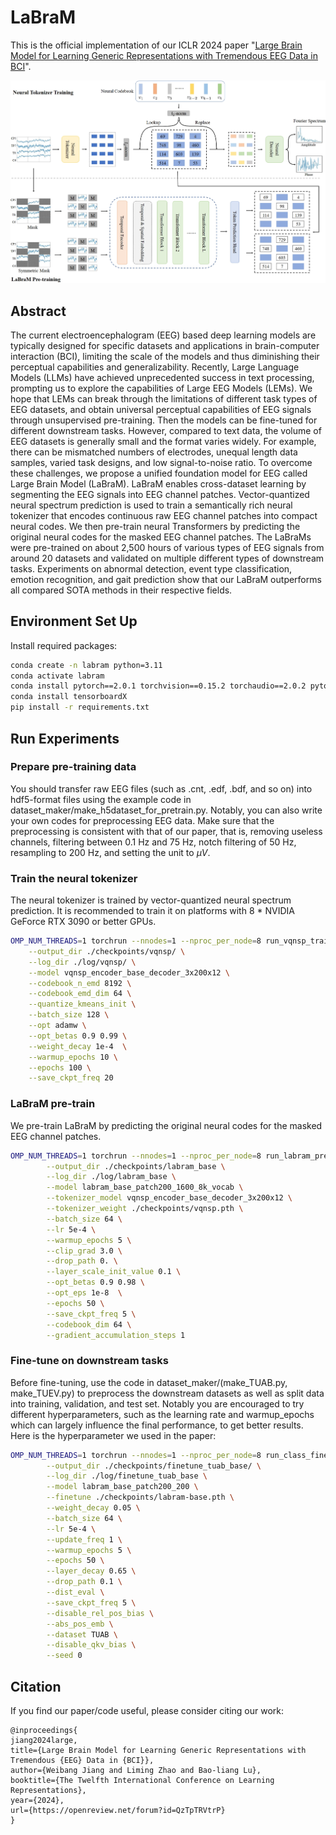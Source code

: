 # LaBraM
This is the official implementation of our ICLR 2024 paper "[Large Brain Model for Learning Generic Representations with Tremendous EEG Data in BCI](https://openreview.net/forum?id=QzTpTRVtrP)".

![labram](labram.png)
## Abstract
The current electroencephalogram (EEG) based deep learning models are typically designed for specific datasets and applications in brain-computer interaction (BCI), limiting the scale of the models and thus diminishing their perceptual capabilities and generalizability. Recently, Large Language Models (LLMs) have achieved unprecedented success in text processing, prompting us to explore the capabilities of Large EEG Models (LEMs). We hope that LEMs can break through the limitations of different task types of EEG datasets, and obtain universal perceptual capabilities of EEG signals through unsupervised pre-training. Then the models can be fine-tuned for different downstream tasks. However, compared to text data, the volume of EEG datasets is generally small and the format varies widely. For example, there can be mismatched numbers of electrodes, unequal length data samples, varied task designs, and low signal-to-noise ratio. To overcome these challenges, we propose a unified foundation model for EEG called Large Brain Model (LaBraM). LaBraM enables cross-dataset learning by segmenting the EEG signals into EEG channel patches. Vector-quantized neural spectrum prediction is used to train a semantically rich neural tokenizer that encodes continuous raw EEG channel patches into compact neural codes. We then pre-train neural Transformers by predicting the original neural codes for the masked EEG channel patches. The LaBraMs were pre-trained on about 2,500 hours of various types of EEG signals from around 20 datasets and validated on multiple different types of downstream tasks. Experiments on abnormal detection, event type classification, emotion recognition, and gait prediction show that our LaBraM outperforms all compared SOTA methods in their respective fields.
## Environment Set Up
Install required packages:
```bash
conda create -n labram python=3.11
conda activate labram
conda install pytorch==2.0.1 torchvision==0.15.2 torchaudio==2.0.2 pytorch-cuda=11.8 -c pytorch -c nvidia
conda install tensorboardX
pip install -r requirements.txt
```
## Run Experiments
### Prepare pre-training data
You should transfer raw EEG files (such as .cnt, .edf, .bdf, and so on) into hdf5-format files using the example code in dataset_maker/make_h5dataset_for_pretrain.py. Notably, you can also write your own codes for preprocessing EEG data. Make sure that the preprocessing is consistent with that of our paper, that is, removing useless channels, filtering between 0.1 Hz and 75 Hz, notch filtering of 50 Hz, resampling to 200 Hz, and setting the unit to $\mu V$.
### Train the neural tokenizer
The neural tokenizer is trained by vector-quantized neural spectrum prediction. It is recommended to train it on platforms with 8 * NVIDIA GeForce RTX 3090 or better GPUs.
```bash
OMP_NUM_THREADS=1 torchrun --nnodes=1 --nproc_per_node=8 run_vqnsp_training.py \
    --output_dir ./checkpoints/vqnsp/ \
    --log_dir ./log/vqnsp/ \
    --model vqnsp_encoder_base_decoder_3x200x12 \
    --codebook_n_emd 8192 \
    --codebook_emd_dim 64 \
    --quantize_kmeans_init \
    --batch_size 128 \
    --opt adamw \
    --opt_betas 0.9 0.99 \
    --weight_decay 1e-4  \
    --warmup_epochs 10 \
    --epochs 100 \
    --save_ckpt_freq 20 
```
### LaBraM pre-train
We pre-train LaBraM by predicting the original neural codes for the masked EEG channel patches.
```bash
OMP_NUM_THREADS=1 torchrun --nnodes=1 --nproc_per_node=8 run_labram_pretraining.py \
        --output_dir ./checkpoints/labram_base \
        --log_dir ./log/labram_base \
        --model labram_base_patch200_1600_8k_vocab \
        --tokenizer_model vqnsp_encoder_base_decoder_3x200x12 \
        --tokenizer_weight ./checkpoints/vqnsp.pth \
        --batch_size 64 \
        --lr 5e-4 \
        --warmup_epochs 5 \
        --clip_grad 3.0 \
        --drop_path 0. \
        --layer_scale_init_value 0.1 \
        --opt_betas 0.9 0.98 \
        --opt_eps 1e-8  \
        --epochs 50 \
        --save_ckpt_freq 5 \
        --codebook_dim 64 \
        --gradient_accumulation_steps 1
```
### Fine-tune on downstream tasks
Before fine-tuning, use the code in dataset_maker/(make_TUAB.py, make_TUEV.py) to preprocess the downstream datasets as well as split data into training, validation, and test set. Notably you are encouraged to try different hyperparameters, such as the learning rate and warmup_epochs which can largely influence the final performance, to get better results. Here is the hyperparameter we used in the paper:
```bash
OMP_NUM_THREADS=1 torchrun --nnodes=1 --nproc_per_node=8 run_class_finetuning.py \
        --output_dir ./checkpoints/finetune_tuab_base/ \
        --log_dir ./log/finetune_tuab_base \
        --model labram_base_patch200_200 \
        --finetune ./checkpoints/labram-base.pth \
        --weight_decay 0.05 \
        --batch_size 64 \
        --lr 5e-4 \
        --update_freq 1 \
        --warmup_epochs 5 \
        --epochs 50 \
        --layer_decay 0.65 \
        --drop_path 0.1 \
        --dist_eval \
        --save_ckpt_freq 5 \
        --disable_rel_pos_bias \
        --abs_pos_emb \
        --dataset TUAB \
        --disable_qkv_bias \
        --seed 0
```
## Citation
If you find our paper/code useful, please consider citing our work:
```
@inproceedings{
jiang2024large,
title={Large Brain Model for Learning Generic Representations with Tremendous {EEG} Data in {BCI}},
author={Weibang Jiang and Liming Zhao and Bao-liang Lu},
booktitle={The Twelfth International Conference on Learning Representations},
year={2024},
url={https://openreview.net/forum?id=QzTpTRVtrP}
}
```
